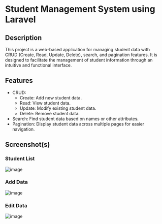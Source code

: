 # Student Management System using Laravel

## Description
This project is a web-based application for managing student data with CRUD (Create, Read, Update, Delete), search, and pagination features. It is designed to facilitate the management of student information through an intuitive and functional interface.

## Features
- CRUD:
    + Create: Add new student data.
    + Read: View student data.
    + Update: Modify existing student data.
    + Delete: Remove student data.
- Search: Find student data based on names or other attributes.
- Pagination: Display student data across multiple pages for easier navigation.

## Screenshot(s)
### Student List 
![image](https://github.com/user-attachments/assets/99605fe8-8e83-48a8-aa7f-5f2b8730aeb5)

### Add Data
![image](https://github.com/user-attachments/assets/7a224b37-fff0-4cda-a293-6891c90fce12)

### Edit Data
![image](https://github.com/user-attachments/assets/ec8f4edb-0062-456a-b9bf-b88b87d80904)

